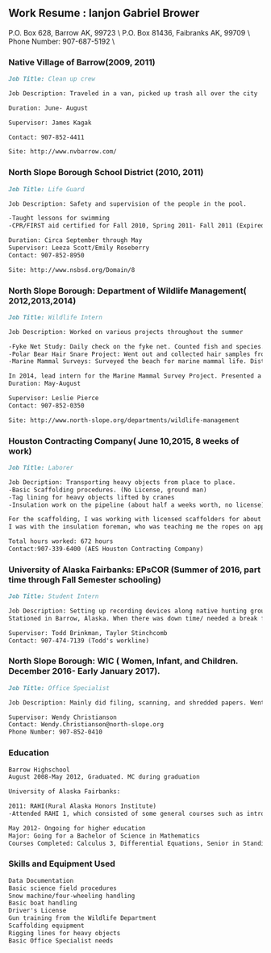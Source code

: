 ## Work Resume : Ianjon Gabriel Brower

P.O. Box 628, Barrow AK, 99723 \\
P.O. Box 81436, Faibranks AK, 99709 \\
Phone Number: 907-687-5192 \


### Native Village of Barrow(2009, 2011)



```markdown
Job Title: Clean up crew

Job Description: Traveled in a van, picked up trash all over the city

Duration: June- August

Supervisor: James Kagak

Contact: 907-852-4411

Site: http://www.nvbarrow.com/ 
```

### North Slope Borough School District (2010, 2011)
```markdown
Job Title: Life Guard 

Job Description: Safety and supervision of the people in the pool.

-Taught lessons for swimming
-CPR/FIRST aid certified for Fall 2010, Spring 2011- Fall 2011 (Expired)

Duration: Circa September through May
Supervisor: Leeza Scott/Emily Roseberry
Contact: 907-852-8950

Site: http://www.nsbsd.org/Domain/8
```

### North Slope Borough: Department of Wildlife Management( 2012,2013,2014)
```markdown
Job Title: Wildlife Intern

Job Description: Worked on various projects throughout the summer

-Fyke Net Study: Daily check on the fyke net. Counted fish and species. Taken samples back to the lab.
-Polar Bear Hair Snare Project: Went out and collected hair samples from the polar bear fence setup at Point Barrow.
-Marine Mammal Surveys: Surveyed the beach for marine mammal life. Distances from Narl to Plover Point and Narl to Skull Cliffs. Method of transportation was via ATV. 

In 2014, lead intern for the Marine Mammal Survey Project. Presented a poster about it at the Alaska Marine Mammal Science Symposium.
Duration: May-August

Supervisor: Leslie Pierce
Contact: 907-852-0350

Site: http://www.north-slope.org/departments/wildlife-management
```

### Houston Contracting Company( June 10,2015, 8 weeks of work)
```markdown
Job Title: Laborer

Job Decription: Transporting heavy objects from place to place.
-Basic Scaffolding procedures. (No License, ground man)
-Tag lining for heavy objects lifted by cranes
-Insulation work on the pipeline (about half a weeks worth, no license)

For the scaffolding, I was working with licensed scaffolders for about 4 weeks. Taught me the basics for building them.
I was with the insulation foreman, who was teaching me the ropes on applying coating and adding the jackets to various size pipelines. 

Total hours worked: 672 hours
Contact:907-339-6400 (AES Houston Contracting Company)
```

### University of Alaska Fairbanks: EPsCOR (Summer of 2016, part time through Fall Semester schooling)
```markdown
Job Title: Student Intern

Job Description: Setting up recording devices along native hunting grounds to monitor air traffic. Listened to the audio to identify aircrafts, ATV's, and marine vehicles. Main travel during the setups were by boat. Listened to the recordings via computer.
Stationed in Barrow, Alaska. When there was down time/ needed a break from listening to 3 months worth of audio, I would help out the North Slope Borough: Department of Wildlife Management. 

Supervisor: Todd Brinkman, Taylor Stinchcomb
Contact: 907-474-7139 (Todd's workline)
```

### North Slope Borough: WIC ( Women, Infant, and Children. December 2016- Early January 2017). 
```markdown
Job Title: Office Specialist

Job Description: Mainly did filing, scanning, and shredded papers. Went out and helped with some health talks with the health department. Answered phones, some lifting and storage management. Updated contact phone list for patients to use.

Supervisor: Wendy Christianson
Contact: Wendy.Christianson@north-slope.org
Phone Number: 907-852-0410
```

### Education 
```markdown
Barrow Highschool
August 2008-May 2012, Graduated. MC during graduation

University of Alaska Fairbanks:

2011: RAHI(Rural Alaska Honors Institute)
-Attended RAHI 1, which consisted of some general courses such as introduction to writing, math, and a couple electives. 

May 2012- Ongoing for higher education
Major: Going for a Bachelor of Science in Mathematics
Courses Completed: Calculus 3, Differential Equations, Senior in Standing credits. 
```

### Skills and Equipment Used
```markdown
Data Documentation
Basic science field procedures
Snow machine/four-wheeling handling
Basic boat handling
Driver's License
Gun training from the Wildlife Department
Scaffolding equipment
Rigging lines for heavy objects
Basic Office Specialist needs
```
